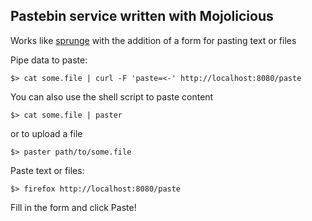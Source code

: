 ## Pastebin service written with Mojolicious

Works like [sprunge](http://sprunge.us) with the addition of a form for pasting text or files

Pipe data to paste:
```
$> cat some.file | curl -F 'paste=<-' http://localhost:8080/paste
```
You can also use the shell script to paste content
```
$> cat some.file | paster
```
or to upload a file
```
$> paster path/to/some.file
```

Paste text or files:
```
$> firefox http://localhost:8080/paste
```
Fill in the form and click Paste!
